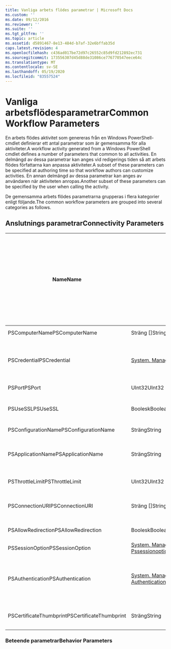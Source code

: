 ```yaml
---
title: Vanliga arbets flödes parametrar | Microsoft Docs
ms.custom: ''
ms.date: 09/12/2016
ms.reviewer: ''
ms.suite: ''
ms.tgt_pltfrm: ''
ms.topic: article
ms.assetid: d5891467-8e13-484d-b7af-32e6bffab35d
caps.latest.revision: 4
ms.openlocfilehash: c436ad017be72d97c26552c85d9fd212892ec731
ms.sourcegitcommit: 173556307d45d88de31086ce776770547eece64c
ms.translationtype: MT
ms.contentlocale: sv-SE
ms.lasthandoff: 05/19/2020
ms.locfileid: "83557524"
---
```

# <a name="common-workflow-parameters"></a><span data-ttu-id="9b392-102">Vanliga arbetsflödesparametrar</span><span class="sxs-lookup"><span data-stu-id="9b392-102">Common Workflow Parameters</span></span>

<span data-ttu-id="9b392-103">En arbets flödes aktivitet som genereras från en Windows PowerShell-cmdlet definierar ett antal parametrar som är gemensamma för alla aktiviteter.</span><span class="sxs-lookup"><span data-stu-id="9b392-103">A workflow activity generated from a Windows PowerShell cmdlet  defines a number of parameters that common to all activities.</span></span> <span data-ttu-id="9b392-104">En delmängd av dessa parametrar kan anges vid redigerings tiden så att arbets flödes författarna kan anpassa aktiviteter.</span><span class="sxs-lookup"><span data-stu-id="9b392-104">A subset of these parameters can be specified at authoring time so that workflow authors can customize activities.</span></span> <span data-ttu-id="9b392-105">En annan delmängd av dessa parametrar kan anges av användaren när aktiviteten anropas.</span><span class="sxs-lookup"><span data-stu-id="9b392-105">Another subset of these parameters can be specified by the user when calling the activity.</span></span>

<span data-ttu-id="9b392-106">De gemensamma arbets flödes parametrarna grupperas i flera kategorier enligt följande.</span><span class="sxs-lookup"><span data-stu-id="9b392-106">The common workflow parameters are grouped into several categories as follows.</span></span>

## <a name="connectivity-parameters"></a><span data-ttu-id="9b392-107">Anslutnings parametrar</span><span class="sxs-lookup"><span data-stu-id="9b392-107">Connectivity Parameters</span></span>

|<span data-ttu-id="9b392-108">Name</span><span class="sxs-lookup"><span data-stu-id="9b392-108">Name</span></span>|<span data-ttu-id="9b392-109">Typ</span><span class="sxs-lookup"><span data-stu-id="9b392-109">Type</span></span>|<span data-ttu-id="9b392-110">Beskrivning</span><span class="sxs-lookup"><span data-stu-id="9b392-110">Description</span></span>|<span data-ttu-id="9b392-111">Kan anges av slutanvändaren vid körning?</span><span class="sxs-lookup"><span data-stu-id="9b392-111">Can be specified by end user at execution time?</span></span>|<span data-ttu-id="9b392-112">Kan anges av arbets flödets författare vid redigerings tiden?</span><span class="sxs-lookup"><span data-stu-id="9b392-112">Can be specified by workflow author at authoring time?</span></span>|<span data-ttu-id="9b392-113">Kan anges av arbets flödets författare vid instansiering?</span><span class="sxs-lookup"><span data-stu-id="9b392-113">Can be specified by workflow author at instantiation?</span></span>|
|----------|----------|-----------------|-----------------------------------------------------|------------------------------------------------------------|-----------------------------------------------------------|
|<span data-ttu-id="9b392-114">PSComputerName</span><span class="sxs-lookup"><span data-stu-id="9b392-114">PSComputerName</span></span>|<span data-ttu-id="9b392-115">Sträng []</span><span class="sxs-lookup"><span data-stu-id="9b392-115">String[]</span></span>|<span data-ttu-id="9b392-116">En lista med dator namn som jobben ska startas för.</span><span class="sxs-lookup"><span data-stu-id="9b392-116">A list of computer names for which to launch jobs.</span></span>|<span data-ttu-id="9b392-117">Ja</span><span class="sxs-lookup"><span data-stu-id="9b392-117">Yes</span></span>|<span data-ttu-id="9b392-118">Ja</span><span class="sxs-lookup"><span data-stu-id="9b392-118">Yes</span></span>|<span data-ttu-id="9b392-119">Ja</span><span class="sxs-lookup"><span data-stu-id="9b392-119">Yes</span></span>|
|<span data-ttu-id="9b392-120">PSCredential</span><span class="sxs-lookup"><span data-stu-id="9b392-120">PSCredential</span></span>|[<span data-ttu-id="9b392-121">System. Management. Automation. PSCredential</span><span class="sxs-lookup"><span data-stu-id="9b392-121">System.Management.Automation.PSCredential</span></span>](/dotnet/api/System.Management.Automation.PSCredential)|<span data-ttu-id="9b392-122">Autentiseringsuppgifter för autentisering som ska användas för att logga in på de datorer som anges av parametern PSComputerName.</span><span class="sxs-lookup"><span data-stu-id="9b392-122">The authentication credential to use to login to the computers specified by the PSComputerName parameter.</span></span> <span data-ttu-id="9b392-123">Den här parametern är endast giltig om PSComputerName har angetts.</span><span class="sxs-lookup"><span data-stu-id="9b392-123">This parameter is valid only if PSComputerName is specified.</span></span>|<span data-ttu-id="9b392-124">Ja</span><span class="sxs-lookup"><span data-stu-id="9b392-124">Yes</span></span>|<span data-ttu-id="9b392-125">Ja</span><span class="sxs-lookup"><span data-stu-id="9b392-125">Yes</span></span>|<span data-ttu-id="9b392-126">Ja</span><span class="sxs-lookup"><span data-stu-id="9b392-126">Yes</span></span>|
|<span data-ttu-id="9b392-127">PSPort</span><span class="sxs-lookup"><span data-stu-id="9b392-127">PSPort</span></span>|<span data-ttu-id="9b392-128">UInt32</span><span class="sxs-lookup"><span data-stu-id="9b392-128">UInt32</span></span>|<span data-ttu-id="9b392-129">Den port som ska användas för att köra arbets flödet.</span><span class="sxs-lookup"><span data-stu-id="9b392-129">The port to be used to run the workflow.</span></span>|<span data-ttu-id="9b392-130">Ja</span><span class="sxs-lookup"><span data-stu-id="9b392-130">Yes</span></span>|<span data-ttu-id="9b392-131">Ja</span><span class="sxs-lookup"><span data-stu-id="9b392-131">Yes</span></span>|<span data-ttu-id="9b392-132">Ja</span><span class="sxs-lookup"><span data-stu-id="9b392-132">Yes</span></span>|
|<span data-ttu-id="9b392-133">PSUseSSL</span><span class="sxs-lookup"><span data-stu-id="9b392-133">PSUseSSL</span></span>|<span data-ttu-id="9b392-134">Boolesk</span><span class="sxs-lookup"><span data-stu-id="9b392-134">Boolean</span></span>|<span data-ttu-id="9b392-135">Använd Secure Sockets Layer (SSL)-protokollet för att upprätta en säker anslutning till fjärrdatorn för att köra arbets flödet.</span><span class="sxs-lookup"><span data-stu-id="9b392-135">Use Secure Sockets Layer (SSL) protocol to establish a secure connection to the remote computer to run the workflow.</span></span>|<span data-ttu-id="9b392-136">Ja</span><span class="sxs-lookup"><span data-stu-id="9b392-136">Yes</span></span>|<span data-ttu-id="9b392-137">Ja</span><span class="sxs-lookup"><span data-stu-id="9b392-137">Yes</span></span>|<span data-ttu-id="9b392-138">Ja</span><span class="sxs-lookup"><span data-stu-id="9b392-138">Yes</span></span>|
|<span data-ttu-id="9b392-139">PSConfigurationName</span><span class="sxs-lookup"><span data-stu-id="9b392-139">PSConfigurationName</span></span>|<span data-ttu-id="9b392-140">Sträng</span><span class="sxs-lookup"><span data-stu-id="9b392-140">String</span></span>|<span data-ttu-id="9b392-141">Den sessionsinformation som används för att köra arbets flödet.</span><span class="sxs-lookup"><span data-stu-id="9b392-141">The session configuration used to run the workflow.</span></span>|<span data-ttu-id="9b392-142">Ja</span><span class="sxs-lookup"><span data-stu-id="9b392-142">Yes</span></span>|<span data-ttu-id="9b392-143">Ja</span><span class="sxs-lookup"><span data-stu-id="9b392-143">Yes</span></span>|<span data-ttu-id="9b392-144">Ja</span><span class="sxs-lookup"><span data-stu-id="9b392-144">Yes</span></span>|
|<span data-ttu-id="9b392-145">PSApplicationName</span><span class="sxs-lookup"><span data-stu-id="9b392-145">PSApplicationName</span></span>|<span data-ttu-id="9b392-146">Sträng</span><span class="sxs-lookup"><span data-stu-id="9b392-146">String</span></span>|<span data-ttu-id="9b392-147">Program namns delen av anslutnings-URI: n för arbets flödes körningen.</span><span class="sxs-lookup"><span data-stu-id="9b392-147">The application name portion of the connection URI for the workflow execution.</span></span> <span data-ttu-id="9b392-148">Använd bara den här parametern när du inte använder parametern ConnectionURI.</span><span class="sxs-lookup"><span data-stu-id="9b392-148">Use this parameter only when you are not using the ConnectionURI parameter.</span></span>|<span data-ttu-id="9b392-149">Ja</span><span class="sxs-lookup"><span data-stu-id="9b392-149">Yes</span></span>|<span data-ttu-id="9b392-150">Ja</span><span class="sxs-lookup"><span data-stu-id="9b392-150">Yes</span></span>|<span data-ttu-id="9b392-151">Ja</span><span class="sxs-lookup"><span data-stu-id="9b392-151">Yes</span></span>|
|<span data-ttu-id="9b392-152">PSThrottleLimit</span><span class="sxs-lookup"><span data-stu-id="9b392-152">PSThrottleLimit</span></span>|<span data-ttu-id="9b392-153">UInt32</span><span class="sxs-lookup"><span data-stu-id="9b392-153">UInt32</span></span>|<span data-ttu-id="9b392-154">Det maximala antalet samtidiga anslutningar som kan upprättas för att köra arbets flödet.</span><span class="sxs-lookup"><span data-stu-id="9b392-154">The maximum number of concurrent connections that can be established to run the workflow.</span></span>|<span data-ttu-id="9b392-155">Ja</span><span class="sxs-lookup"><span data-stu-id="9b392-155">Yes</span></span>|<span data-ttu-id="9b392-156">TBD</span><span class="sxs-lookup"><span data-stu-id="9b392-156">TBD</span></span>|<span data-ttu-id="9b392-157">Ja</span><span class="sxs-lookup"><span data-stu-id="9b392-157">Yes</span></span>|
|<span data-ttu-id="9b392-158">PSConnectionURI</span><span class="sxs-lookup"><span data-stu-id="9b392-158">PSConnectionURI</span></span>|<span data-ttu-id="9b392-159">Sträng []</span><span class="sxs-lookup"><span data-stu-id="9b392-159">String[]</span></span>|<span data-ttu-id="9b392-160">En matris med fullständigt kvalificerade URI: er som anger slut punkterna för de interaktiva sessioner som används för att köra arbets flödet.</span><span class="sxs-lookup"><span data-stu-id="9b392-160">An array of fully-qualified URIs that specify the endpoints for the interactive sessions used to run the workflow.</span></span>|<span data-ttu-id="9b392-161">Ja</span><span class="sxs-lookup"><span data-stu-id="9b392-161">Yes</span></span>|<span data-ttu-id="9b392-162">Ja</span><span class="sxs-lookup"><span data-stu-id="9b392-162">Yes</span></span>|<span data-ttu-id="9b392-163">Ja</span><span class="sxs-lookup"><span data-stu-id="9b392-163">Yes</span></span>|
|<span data-ttu-id="9b392-164">PSAllowRedirection</span><span class="sxs-lookup"><span data-stu-id="9b392-164">PSAllowRedirection</span></span>|<span data-ttu-id="9b392-165">Boolesk</span><span class="sxs-lookup"><span data-stu-id="9b392-165">Boolean</span></span>|<span data-ttu-id="9b392-166">Anger om du vill tillåta omdirigering av anslutningen till en alternativ URI för att köra arbets flödet.</span><span class="sxs-lookup"><span data-stu-id="9b392-166">Specifies whether to allow redirection of this connection to an alternate URI to run the workflow.</span></span>|<span data-ttu-id="9b392-167">Ja</span><span class="sxs-lookup"><span data-stu-id="9b392-167">Yes</span></span>|<span data-ttu-id="9b392-168">Ja</span><span class="sxs-lookup"><span data-stu-id="9b392-168">Yes</span></span>|<span data-ttu-id="9b392-169">Ja</span><span class="sxs-lookup"><span data-stu-id="9b392-169">Yes</span></span>|
|<span data-ttu-id="9b392-170">PSSessionOption</span><span class="sxs-lookup"><span data-stu-id="9b392-170">PSSessionOption</span></span>|[<span data-ttu-id="9b392-171">System. Management. Automation. Remoting. Pssessionoption</span><span class="sxs-lookup"><span data-stu-id="9b392-171">System.Management.Automation.Remoting.Pssessionoption</span></span>](/dotnet/api/System.Management.Automation.Remoting.PSSessionOption)|<span data-ttu-id="9b392-172">Avancerade alternativ för den session som används för att köra arbets flödet.</span><span class="sxs-lookup"><span data-stu-id="9b392-172">Advanced options for the session used to run the workflow.</span></span>|<span data-ttu-id="9b392-173">Ja</span><span class="sxs-lookup"><span data-stu-id="9b392-173">Yes</span></span>|<span data-ttu-id="9b392-174">Ja</span><span class="sxs-lookup"><span data-stu-id="9b392-174">Yes</span></span>|<span data-ttu-id="9b392-175">Ja</span><span class="sxs-lookup"><span data-stu-id="9b392-175">Yes</span></span>|
|<span data-ttu-id="9b392-176">PSAuthentication</span><span class="sxs-lookup"><span data-stu-id="9b392-176">PSAuthentication</span></span>|[<span data-ttu-id="9b392-177">System. Management. Automation. körnings utrymmen. Authenticationmechanism</span><span class="sxs-lookup"><span data-stu-id="9b392-177">System.Management.Automation.Runspaces.Authenticationmechanism</span></span>](/dotnet/api/System.Management.Automation.Runspaces.AuthenticationMechanism)|<span data-ttu-id="9b392-178">Ett värde av uppräkningen [system. Management. Automation. körnings utrymmen. Authenticationmechanism](/dotnet/api/System.Management.Automation.Runspaces.AuthenticationMechanism) som anger den autentiseringsmekanism som används för att autentisera användarens autentiseringsuppgifter.</span><span class="sxs-lookup"><span data-stu-id="9b392-178">A value of the [System.Management.Automation.Runspaces.Authenticationmechanism](/dotnet/api/System.Management.Automation.Runspaces.AuthenticationMechanism) enumeration that specifies the authentication mechanism used to authenticate the user's credentials.</span></span>|<span data-ttu-id="9b392-179">Ja</span><span class="sxs-lookup"><span data-stu-id="9b392-179">Yes</span></span>|<span data-ttu-id="9b392-180">Ja</span><span class="sxs-lookup"><span data-stu-id="9b392-180">Yes</span></span>|<span data-ttu-id="9b392-181">Ja</span><span class="sxs-lookup"><span data-stu-id="9b392-181">Yes</span></span>|
|<span data-ttu-id="9b392-182">PSCertificateThumbprint</span><span class="sxs-lookup"><span data-stu-id="9b392-182">PSCertificateThumbprint</span></span>|<span data-ttu-id="9b392-183">Sträng</span><span class="sxs-lookup"><span data-stu-id="9b392-183">String</span></span>|<span data-ttu-id="9b392-184">Det digitala certifikatet för offentlig nyckel (X509) för ett användar konto som har behörighet att köra arbets flödet.</span><span class="sxs-lookup"><span data-stu-id="9b392-184">The digital public key certificate (X509) of a user account that has permission to run the workflow.</span></span>|<span data-ttu-id="9b392-185">Ja</span><span class="sxs-lookup"><span data-stu-id="9b392-185">Yes</span></span>|<span data-ttu-id="9b392-186">Ja</span><span class="sxs-lookup"><span data-stu-id="9b392-186">Yes</span></span>|<span data-ttu-id="9b392-187">Ja</span><span class="sxs-lookup"><span data-stu-id="9b392-187">Yes</span></span>|

### <a name="behavior-parameters"></a><span data-ttu-id="9b392-188">Beteende parametrar</span><span class="sxs-lookup"><span data-stu-id="9b392-188">Behavior Parameters</span></span>

